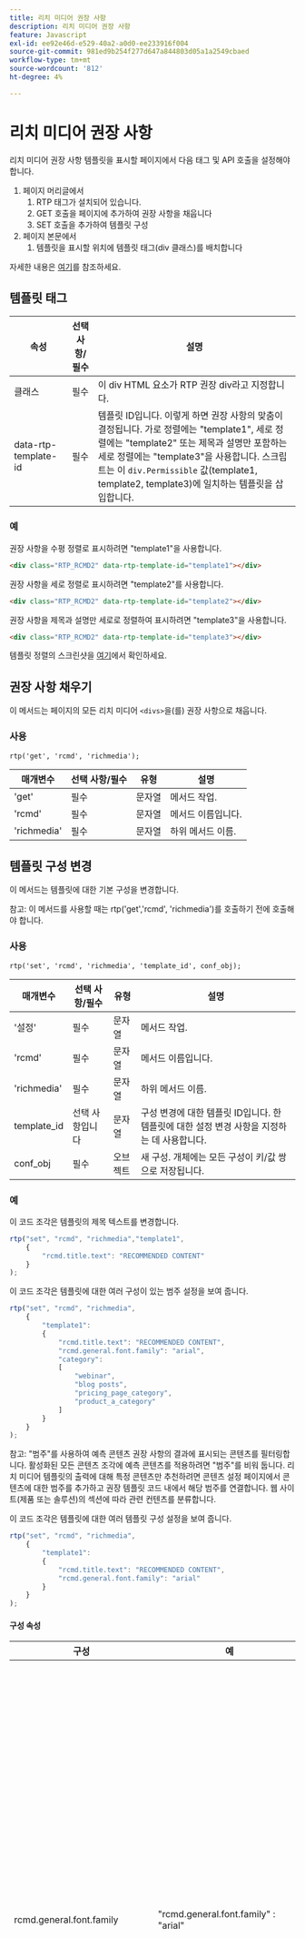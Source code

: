 ```yaml
---
title: 리치 미디어 권장 사항
description: 리치 미디어 권장 사항
feature: Javascript
exl-id: ee92e46d-e529-40a2-a0d0-ee233916f004
source-git-commit: 981ed9b254f277d647a844803d05a1a2549cbaed
workflow-type: tm+mt
source-wordcount: '812'
ht-degree: 4%

---
```


# 리치 미디어 권장 사항

리치 미디어 권장 사항 템플릿을 표시할 페이지에서 다음 태그 및 API 호출을 설정해야 합니다.

1. 페이지 머리글에서
   1. RTP 태그가 설치되어 있습니다.
   1. GET 호출을 페이지에 추가하여 권장 사항을 채웁니다
   1. SET 호출을 추가하여 템플릿 구성
1. 페이지 본문에서
   1. 템플릿을 표시할 위치에 템플릿 태그(div 클래스)를 배치합니다

자세한 내용은 [여기](https://experienceleague.adobe.com/ko/docs/marketo/using/product-docs/predictive-content/enabling-predictive-content/enable-predictive-content-for-web-rich-media)를 참조하세요.

## 템플릿 태그

| 속성 | 선택 사항/필수 | 설명 |
|---|---|---|
| 클래스 | 필수 | 이 div HTML 요소가 RTP 권장 div라고 지정합니다. |
| data-rtp-template-id | 필수 | 템플릿 ID입니다. 이렇게 하면 권장 사항의 맞춤이 결정됩니다. 가로 정렬에는 &quot;template1&quot;, 세로 정렬에는 &quot;template2&quot; 또는 제목과 설명만 포함하는 세로 정렬에는 &quot;template3&quot;을 사용합니다. 스크립트는 이 `div.Permissible` 값(template1, template2, template3)에 일치하는 템플릿을 삽입합니다. |

### 예

권장 사항을 수평 정렬로 표시하려면 &quot;template1&quot;을 사용합니다.

```html
<div class="RTP_RCMD2" data-rtp-template-id="template1"></div>
```

권장 사항을 세로 정렬로 표시하려면 &quot;template2&quot;를 사용합니다.

```html
<div class="RTP_RCMD2" data-rtp-template-id="template2"></div>
```

권장 사항을 제목과 설명만 세로로 정렬하여 표시하려면 &quot;template3&quot;을 사용합니다.

```html
<div class="RTP_RCMD2" data-rtp-template-id="template3"></div>
```

템플릿 정렬의 스크린샷을 [여기](#example_of_rich_media_recommendation_template_1)에서 확인하세요.

## 권장 사항 채우기

이 메서드는 페이지의 모든 리치 미디어 `<divs>`을(를) 권장 사항으로 채웁니다.

### 사용

`rtp('get', 'rcmd', 'richmedia');`

| 매개변수 | 선택 사항/필수 | 유형 | 설명 |
|---|---|---|---|
| &#39;get&#39; | 필수 | 문자열 | 메서드 작업. |
| &#39;rcmd&#39; | 필수 | 문자열 | 메서드 이름입니다. |
| &#39;richmedia&#39; | 필수 | 문자열 | 하위 메서드 이름. |


## 템플릿 구성 변경

이 메서드는 템플릿에 대한 기본 구성을 변경합니다.

참고: 이 메서드를 사용할 때는 rtp(&#39;get&#39;,&#39;rcmd&#39;, &#39;richmedia&#39;)를 호출하기 전에 호출해야 합니다.

### 사용

`rtp('set', 'rcmd', 'richmedia', 'template_id', conf_obj);`

| 매개변수 | 선택 사항/필수 | 유형 | 설명 |
|---|---|---|---|
| &#39;설정&#39; | 필수 | 문자열 | 메서드 작업. |
| &#39;rcmd&#39; | 필수 | 문자열 | 메서드 이름입니다. |
| &#39;richmedia&#39; | 필수 | 문자열 | 하위 메서드 이름. |
| template_id | 선택 사항입니다 | 문자열 | 구성 변경에 대한 템플릿 ID입니다. 한 템플릿에 대한 설정 변경 사항을 지정하는 데 사용합니다. |
| conf_obj | 필수 | 오브젝트 | 새 구성. 개체에는 모든 구성이 키/값 쌍으로 저장됩니다. |


### 예

이 코드 조각은 템플릿의 제목 텍스트를 변경합니다.

```javascript
rtp("set", "rcmd", "richmedia","template1",
    {
        "rcmd.title.text": "RECOMMENDED CONTENT"
    }
);
```

이 코드 조각은 템플릿에 대한 여러 구성이 있는 범주 설정을 보여 줍니다.

```javascript
rtp("set", "rcmd", "richmedia",
    {
        "template1":
        {
            "rcmd.title.text": "RECOMMENDED CONTENT",
            "rcmd.general.font.family": "arial",
            "category":
            [
                "webinar",
                "blog posts",
                "pricing_page_category",
                "product_a_category"
            ]
        }
    }
);
```

참고: &quot;범주&quot;를 사용하여 예측 콘텐츠 권장 사항의 결과에 표시되는 콘텐츠를 필터링합니다. 활성화된 모든 콘텐츠 조각에 예측 콘텐츠를 적용하려면 &quot;범주&quot;를 비워 둡니다. 리치 미디어 템플릿의 출력에 대해 특정 콘텐츠만 추천하려면 콘텐츠 설정 페이지에서 콘텐츠에 대한 범주를 추가하고 권장 템플릿 코드 내에서 해당 범주를 연결합니다. 웹 사이트(제품 또는 솔루션)의 섹션에 따라 관련 컨텐츠를 분류합니다.

이 코드 조각은 템플릿에 대한 여러 템플릿 구성 설정을 보여 줍니다.

```javascript
rtp("set", "rcmd", "richmedia",
    {
        "template1":
        {
            "rcmd.title.text": "RECOMMENDED CONTENT",
            "rcmd.general.font.family": "arial"
        }
    }
);
```

#### 구성 속성

| 구성 | 예 | 설명 |
|---|---|---|
| rcmd.general.font.family | &quot;rcmd.general.font.family&quot; : &quot;arial&quot; | 템플릿의 모든 텍스트에 대한 글꼴 모음을 변경합니다. 이 속성은 브라우저 유형별로 모든 CSS 값을 지원합니다. 사용자 정의 글꼴 패밀리가 페이지에 있는 경우 이를 사용할 수 있습니다. |
| rcmd.content.background.color | &quot;rcmd.content.background.color&quot; : &quot;black&quot; | 템플릿 내부 상자의 배경색을 변경합니다. 이 속성은 브라우저 유형별로 모든 CSS 값을 지원합니다. |
| rcmd.title.text | &quot;rcmd.title.text&quot; : &quot;권장 컨텐츠&quot; | 템플릿 제목을 변경합니다. |
| rcmd.title.background.color | &quot;rcmd.title.background.color&quot; : &quot;blue&quot; | 제목 상자 배경색을 변경합니다. 이 속성은 모든 css 색상 값(색상 이름, rgb, ...)을 지원합니다. |
| rcmd.title.font.size | &quot;rcmd.title.font.size&quot; : &quot;26px&quot; | 제목 글꼴 크기를 변경합니다. 속성은 가능한 모든 글꼴 크기 CSS 값(px, em, ...)을 지원합니다. |
| rcmd.title.font.color | &quot;rcmd.title.font.color&quot; : &quot;white&quot; | 제목 글꼴 색상을 변경합니다. 이 속성은 모든 글꼴 색상 값(rgb, hex, ...)을 지원합니다. |
| rcmd.description.font.color | &quot;rcmd.description.font.color&quot; : &quot;white&quot; | 설명 글꼴 색상을 변경합니다. 이 속성은 모든 글꼴 색상 값(rgb, hex, ...)을 지원합니다. |
| rcmd.cta.background.color | &quot;rcmd.cta.background.color&quot; : &quot;녹색&quot; | 단추 배경색을 변경합니다. 이 속성은 모든 css 색상 값(색상 이름, rgb, ...)을 지원합니다. |
| rcmd.cta.font.color | &quot;rcmd.cta.font.color&quot; : &quot;rgb(90, 84, 164)&quot; | 단추 글꼴 색상을 변경합니다. 이 속성은 모든 글꼴 색상 값(rgb, hex, ...)을 지원합니다. |
| rcmd.cta.text | &quot;rcmd.cta.text&quot; : &quot;푸시&quot; | 단추 텍스트를 변경합니다. 텍스트는 모든 단추에 대해 동일합니다. |
| 범주 | &quot;category&quot; : [&quot;one category&quot;] | 이 템플릿이 지원하는 권장 사항 범주를 변경합니다. 템플릿에는 이 구성에 의해 설정된 카테고리 중 하나가 있는 권장 사항만 표시됩니다. |


참고: 구성 지원은 템플릿별로 변경될 수 있습니다.

#### 기본 예

이 예에는 세 개의 권장 사항이 있는 한 개의 템플릿이 있습니다. 이 예제를 HTML 페이지에 복사한 다음 RTP 태그를 태그로 바꿉니다.

```html
<!DOCTYPE>
<html>
<head>
<meta http-equiv="Content-Type" content="text/html; charset=UTF-8">
<title>RTP recommendation</title>
<!-- RTP tag -->
<script type='text/javascript'>

// This tag needs to be replaced with your account tag
(function(c,h,a,f,i,e){c[a]=c[a]||function(){(c[a].q=c[a].q||[]).push(arguments)};
c[a].a=i;c[a].e=e;var g=h.createElement("script");g.async=true;g.type="text/javascript";
g.src=f+'?aid='+i;var b=h.getElementsByTagName("script")[0];b.parentNode.insertBefore(g,b);
})(window,document,"rtp","//example.rtp.com/rtp-api/v1/rtp.js","account_id");

// Send page view (required by  the recommendation)
rtp('send','view');
// Populate recommendation
rtp('get','rcmd', 'richmedia');
</script>
<!-- End of RTP tag -->
</head>
<body>
<div class="RTP_RCMD2" data-rtp-template-id="template1"></div>
</body>
</html>
```

#### 고급 예

이 예에는 세 개의 권장 사항이 있는 한 개의 템플릿이 있습니다. 템플릿 제목은 &quot;권장 콘텐츠&quot;이고 버튼 텍스트는 &quot;자세히 읽기&quot;입니다. 이 예제를 HTML 페이지에 복사한 다음 RTP 태그를 태그로 바꿉니다.

```html
<!DOCTYPE>
<html>
<head>
<meta http-equiv="Content-Type" content="text/html; charset=UTF-8">
<title>RTP recommendation</title>
<!-- RTP tag -->
<script type='text/javascript'>

// This tag needs to be replaced with your account tag
(function(c,h,a,f,i,e){c[a]=c[a]||function(){(c[a].q=c[a].q||[]).push(arguments)};
c[a].a=i;c[a].e=e;var g=h.createElement("script");g.async=true;g.type="text/javascript";
g.src=f+'?aid='+i;var b=h.getElementsByTagName("script")[0];b.parentNode.insertBefore(g,b);
})(window,document,"rtp","//example.rtp.com/rtp-api/v1/rtp.js","account_id");

// Send page view (required by  the recommendation)
rtp('send','view');
// Populate the recommendation zone
rtp('get', 'campaign',true);
// Change template configuration
rtp('set', 'rcmd', 'richmedia',
    {
        template1 :
        {
            "rcmd.title.text" : "RECOMMENDED CONTENT",
            "rcmd.cta.text" : "Read More"
        }
    }
);
// Populate recommendation
rtp('get','rcmd', 'richmedia');
</script>
<!-- End of RTP tag -->
</head>
<body>
<div class="RTP_RCMD2" data-rtp-template-id="template1"></div>
</body>
</html>
```

#### 리치 미디어 추천 템플릿 #1의 예

**이름**: template1 **설명**: 이미지, 제목, 설명 및 call to action 단추가 포함된 가로 콘텐츠

![리치 미디어 템플릿](assets/rich-media-template1.png)

#### 리치 미디어 추천 템플릿 #2의 예

**이름**: template2 **설명**: 이미지, 제목, 설명 및 call to action 단추가 포함된 세로 콘텐츠입니다.

![리치 미디어 템플릿](assets/rich-media-template2.png)

#### 리치 미디어 추천 템플릿 #3의 예

**이름**: template3 **설명**: 제목과 설명만 포함하는 세로 콘텐츠 마우스를 가져가면 헤더가 색상을 변경하고 콘텐츠 URL에 하이퍼링크됩니다. 설명 또한 색상을 변경하지 않은 콘텐츠에 대한 링크입니다. ![리치 미디어 템플릿](assets/rich-media-template3.png)
